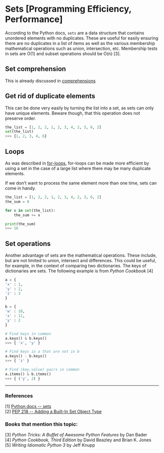 # Sets [Programming Efficiency, Performance]
According to the Python docs, `sets` are a data structure that contains unordered elements with no duplicates. These are useful for easily ensuring there are no duplicates in a list of items as well as the various membership mathematical operations such as union, intersection, etc. Membership tests in sets are O(1) and subset operations should be O(n) [3].

## Set comprehension
This is already discussed in [comprehensions](comprehensions.md)

## Get rid of duplicate elements
This can be done very easily by turning the list into a set, as sets can only have unique elements. Beware though, that this operation does not preserve order.

```py
the_list = [1, 2, 2, 1, 2, 3, 4, 2, 3, 6, 2]
set(the_list)
>>> {1, 2, 3, 4, 6}
```

## Loops
As was described in [for-loops](forloops.md), for-loops can be made more efficient by using a set in the case of a large list where there may be many duplicate elements. 

If we don't want to process the same element more than one time, sets can come in handy. 

```py
the_list = [1, 2, 2, 1, 2, 3, 4, 2, 3, 6, 2]
the_sum = 0

for x in set(the_list):
    the_sum += x

print(the_sum)
>>> 16

```

## Set operations
Another advantage of sets are the mathematical operations. These include, but are not limited to union, intersect and differences. This could be useful, for example, in the context of comparing two dictionaries. The keys of dictionaries are sets. The following example is from *Python Cookbook* [4]

```py
a = {
'x' : 1,
'y' : 2,
'z' : 3
}

b = {
'w' : 10,
'x' : 11,
'y' : 2
}

# Find keys in common
a.keys() & b.keys()
>>> { 'x', 'y' }

# Find keys in a that are not in b
a.keys() - b.keys()
>>> { 'z' }

# Find (key,value) pairs in common
a.items() & b.items() 
>>> { ('y', 2) }
```
---

### References
[1] [Python docs -- sets](https://docs.python.org/3/tutorial/datastructures.html#sets)  
[2] [PEP 218 -- Adding a Built-In Set Object Type
](https://www.python.org/dev/peps/pep-0218/)

### Books that mention this topic:
[3] *Python Tricks: A Buffet of Awesome Python Features* by Dan Bader  
[4] *Python Cookbook, Third Edition* by David Beazley and Brian K. Jones  
[5] *Writing Idiomatic Python 3* by Jeff Knupp  
